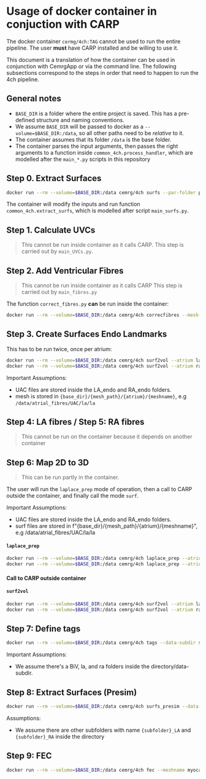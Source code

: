 # Usage of docker container in conjuction with CARP 
The docker container `cermg/4ch:TAG` cannot be used to run the entire pipeline. 
The user **must** have CARP installed and be willing to use it. 

This document is a translation of how the container can be used in conjunction with CemrgApp
or via the command line. The following subsections correspond to the steps in order that need to happen
to run the 4ch pipeline. 

## General notes
+ `BASE_DIR` is a folder where the entire project is saved. This has a pre-defined structure and naming conventions.
+ We assume `BASE_DIR` will be passed to docker as a `--volume=$BASE_DIR:/data`, so all other paths need to be _relative_ to it.
+ The container assumes that its folder `/data` is the base folder. 
+ The container parses the input arguments, then passes the right arguments to a function inside `common_4ch.process_handler`, which are modelled after the `main_*.py` scripts in this repository

## Step 0. Extract Surfaces
```sh
docker run --rm --volume=$BASE_DIR:/data cemrg/4ch surfs --par-folder parfiles --input-tags-setup file.json --apex-septum-setup apex_septum_setup
```
The container will modify the inputs and run function `common_4ch.extract_surfs`, which is modelled after script `main_surfs.py`.

## Step 1. Calculate UVCs 
> This cannot be run inside container as it calls CARP. 
This step is carried out by `main_UVCs.py`.

## Step 2. Add Ventricular Fibres 
> This cannot be run inside container as it calls CARP
This step is carried out by `main_fibres.py`

The function `correct_fibres.py` **can** be run inside the container: 
```sh
docker run --rm --volume=$BASE_DIR:/data cemrg/4ch correcfibres --mesh-path surfaces_uvc/BiV 
```

## Step 3. Create Surfaces Endo Landmarks 
This has to be run twice, once per atrium:
```sh
docker run --rm --volume=$BASE_DIR:/data cemrg/4ch surf2vol --atrium la --fibres-endo Fibre_endo_l --fibres-epi Fibre_epi_l --mesh-path atrial_fibres/UAC
docker run --rm --volume=$BASE_DIR:/data cemrg/4ch surf2vol --atrium ra --fibres-endo Fibre_endo_l --fibres-epi Fibre_epi_l --mesh-path atrial_fibres/UAC
```

Important Assumptions: 
+ UAC files are stored inside the LA_endo and RA_endo folders.    
+ mesh is stored in `{base_dir}/{mesh_path}/{atrium}/{meshname}`, e.g `/data/atrial_fibres/UAC/la/la`

## Step 4: LA fibres / Step 5: RA fibres
> This cannot be run on the container because it depends on another container 

## Step 6: Map 2D to 3D
> This can be run partly in the container. 

The user will run the `laplace_prep` mode of operation, then a call to CARP outside the container, and 
finally call the mode `surf`.

Important Assumptions: 
+ UAC files are stored inside the LA_endo and RA_endo folders.    
+ surf files are stored in f"{base_dir}/{mesh_path}/{atrium}/{meshname}", e.g /data/atrial_fibres/UAC/la/la

#### `laplace_prep`
```sh
docker run --rm --volume=$BASE_DIR:/data cemrg/4ch laplace_prep --atrium la --surf-endo LA_endo --surf-epi LA_epi --mesh-path atrial_fibres/UAC  
docker run --rm --volume=$BASE_DIR:/data cemrg/4ch laplace_prep --atrium ra --surf-endo RA_endo --surf-epi RA_epi --mesh-path atrial_fibres/UAC 
```

#### Call to CARP outside container 

#### `surf2vol`
```sh
docker run --rm --volume=$BASE_DIR:/data cemrg/4ch surf2vol --atrium la --fibres-endo Fibre_endo_l --fibres-epi Fibre_epi_l --mesh-path atrial_fibres/UAC 
docker run --rm --volume=$BASE_DIR:/data cemrg/4ch surf2vol --atrium ra --fibres-endo Fibre_endo_l --fibres-epi Fibre_epi_l --mesh-path atrial_fibres/UAC 
```

## Step 7: Define tags
```sh
docker run --rm --volume=$BASE_DIR:/data cemrg/4ch tags --data-subdir surfaces_uvc --mesh-path atrial_fibres --meshname myocardium_fibres_l --par-folder parfiles --input-tags-setup tags_presim.json --input-bb-settings bachmann_bundle_fec_settings.json
```
Important Assumptions: 
+ We assume there's a BiV, la, and ra folders inside the directory/data-subdir.

## Step 8: Extract Surfaces (Presim)
```sh
docker run --rm --volume=$BASE_DIR:/data cemrg/4ch surfs_presim --data-subdir surfaces_uvc --par-folder parfiles --input-tags-setup tags_presim.json --map-settings map_settings.json --fch-apex fch_apex.txt --fch-sa fch_sa.txt
```
Assumptions:
+ We assume there are other subfolders with name `{subfolder}_LA` and `{subfolder}_RA` inside the directory

## Step 9: FEC
```sh
docker run --rm --volume=$BASE_DIR:/data cemrg/4ch fec --meshname myocardium --mesh-path meshing/myocardium_OUT --par-folder parfiles --input-tags-setup tags_presim.json --lvrv-tags lvrv_tags.json
```